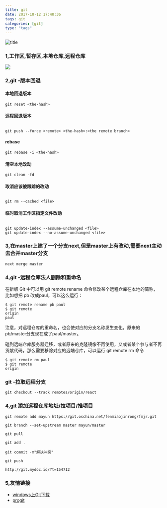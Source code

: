 ```yaml
---
title: git
date: 2017-10-12 17:40:36
tags: git
categories: [git]
type: "tags"
---
```

![title](http://static.open-open.com/lib/uploadImg/20141015/20141015084602_745.png)
<!--more-->

### 1,工作区,暂存区,本地仓库,远程仓库
![](http://oo4xdz5i0.bkt.clouddn.com/git.png)
### 2,git -版本回退
#### 本地回退版本
```
git reset <the-hash>
```

#### 远程回退版本
```

git push --force <remote> <the-hash>:<the remote branch>
```

#### rebase
```
git rebase -i <the-hash>
```

#### 清空本地改动
```
git clean -fd
```

#### 取消应该被跟踪的改动
```

git rm --cached <file>
```

#### 临时取消工作区指定文件改动
```

git update-index --assume-unchanged <file> 
git update-index --no-assume-unchanged <file>
```

### 3,在master上建了一个分支next,但是master上有改动,需要next主动去合并master分支
```
next merge master
```
### 4,git -远程仓库法人删除和重命名
在新版 Git 中可以用 git remote rename 命令修改某个远程仓库在本地的简称，比如想把 pb 改成paul，可以这么运行：
```
$ git remote rename pb paul
$ git remote
origin
paul
```
注意，对远程仓库的重命名，也会使对应的分支名称发生变化，原来的 pb/master分支现在成了paul/master。

碰到远端仓库服务器迁移，或者原来的克隆镜像不再使用，又或者某个参与者不再贡献代码，那么需要移除对应的远端仓库，可以运行 git remote rm 命令
```
$ git remote rm paul
$ git remote
origin
```
### git -拉取远程分支
```
git checkout --track remotes/origin/react
```
### 4,git 添加远程仓库地址/拉项目/推项目
```
git remote add mayun https://git.oschina.net/fenmiaojinrong/fmjr.git

git branch --set-upstream master mayun/master

git pull

git add .

git commit -m"解决冲突"

git push

http://git.mydoc.io/?t=154712
```
### 5,友情链接
- [windows上Git下载](http://pan.baidu.com/s/1i5L40aL)
- [progit](http://git.oschina.net/progit/)